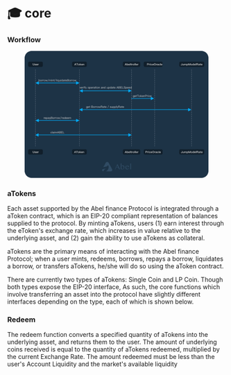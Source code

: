 # 🎓 core

### Workflow

<figure><img src="../../.gitbook/assets/image (9).png" alt=""><figcaption></figcaption></figure>

### aTokens

Each asset supported by the Abel finance Protocol is integrated through a aToken contract, which is an EIP-20 compliant representation of balances supplied to the protocol. By minting aTokens, users (1) earn interest through the eToken's exchange rate, which increases in value relative to the underlying asset, and (2) gain the ability to use aTokens as collateral.

aTokens are the primary means of interacting with the Abel finance Protocol; when a user mints, redeems, borrows, repays a borrow, liquidates a borrow, or transfers aTokens, he/she will do so using the aToken contract.

There are currently two types of aTokens: Single Coin and LP Coin. Though both types expose the EIP-20 interface, As such, the core functions which involve transferring an asset into the protocol have slightly different interfaces depending on the type, each of which is shown below.

### Redeem

The redeem function converts a specified quantity of aTokens into the underlying asset, and returns them to the user. The amount of underlying coins received is equal to the quantity of aTokens redeemed, multiplied by the current Exchange Rate. The amount redeemed must be less than the user's Account Liquidity and the market's available liquidity
